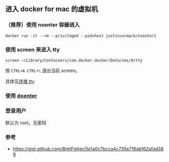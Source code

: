 ## 进入 docker for mac 的虚拟机

### （推荐）使用 nsenter 容器进入

`docker run -it --rm --privileged --pid=host justincormack/nsenter1`

### 使用 screen 来进入 tty

`screen ~/Library/Containers/com.docker.docker/Data/vms/0/tty`

按 `CTRL+A CTRL+\` 退出当前 screen。

具体见[连接 tty](../linux/connect-tty.md)

### 使用 [doenter](https://github.com/fntlnz/doenter)


### 登录用户

默认为 root，无密码

### 参考

- https://gist.github.com/BretFisher/5e1a0c7bcca4c735e716abf62afad389
